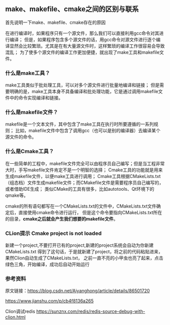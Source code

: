 ## make、makefile、cmake之间的区别与联系

首先说明一下make、makefile、cmake存在的原因

在进行编译时，如果程序只有一个源文件，那么我们可以直接利用gcc命令对其进行编译；
但是，如果程序包含多个源文件的话，用gcc命令对源文件进行逐个编译显然会比较繁琐。尤其是在有大量源文件时，这样繁琐的编译工作很容易会导致混乱；
为了使多个源文件的编译工作更加便捷，就出现了make工具和makefile文件。

### 什么是make工具？

make工具类似于批处理工具，可以对多个源文件进行批量地编译和链接；
但是需要明确的是，make工具本身不具备编译和批处理功能，它是通过调用makefile文件中的命令实现编译和链接。

### 什么是makefile文件？

makefile是一个文本文件，其中包含了make工具在执行时所要遵循的一系列规则；
比如，makefile文件中包含了调用gcc（也可以是别的编译器）去编译某个源文件的命令。

### 什么是Cmake工具？

在一些简单的工程中，makefile文件完全可以由程序员自己编写；但是当工程非常大时，手写makefile文件肯定不是一个明智的选择；
Cmake工具的功能就是用来生成makefile文件，以便make工具进行调用；
Cmake工具根据CMakeLists.txt（组态档）文件生成makefile文件；而CMakefile文件是需要程序员自己编写的，或者借助IDE生成；
类似CMake的工具有很多，比如autotools、Qt环境下的qmake等。

cmake的所有语句都写在一个CMakeLists.txt的文件中，CMakeLists.txt文件确定后，直接使用cmake命令进行运行，
但是这个命令要指向CMakeLists.txt所在的目录，**cmake之后就会产生我们想要的makefile文件**。

### CLion提示 Cmake project is not loaded
    
新建一个project,不要打开已有的project,新建的project系统会自动为你新建CMakeLists.txt
得到了这句话，于是就新建了project，将之前的代码粘贴进来，果然Clion自动生成了CMakeLists.txt，
之前一直不亮的小甲虫也亮了起来，点击绿色三角，开始编译，成功后自动开始运行



### 参考资料

原文链接：https://blog.csdn.net/Aiyanghong/article/details/86501720

https://www.jianshu.com/p/cb4f8136a265

Clion调试redis https://sunznx.com/redis/redis-source-debug-with-clion.html